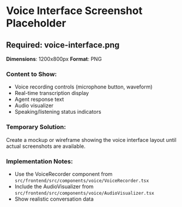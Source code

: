 # Voice Interface Screenshot Placeholder

## Required: voice-interface.png

**Dimensions**: 1200x800px
**Format**: PNG

### Content to Show:
- Voice recording controls (microphone button, waveform)
- Real-time transcription display
- Agent response text
- Audio visualizer
- Speaking/listening status indicators

### Temporary Solution:
Create a mockup or wireframe showing the voice interface layout until actual screenshots are available.

### Implementation Notes:
- Use the VoiceRecorder component from `src/frontend/src/components/voice/VoiceRecorder.tsx`
- Include the AudioVisualizer from `src/frontend/src/components/voice/AudioVisualizer.tsx`
- Show realistic conversation data